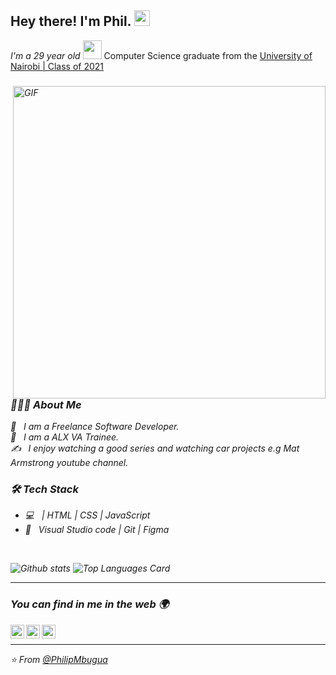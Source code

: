<h2> Hey there! I'm Phil. <img src="https://github.com/souvikguria98/souvikguria98/blob/master/Hi.gif" width="25"></h2>

<p><em>
I'm a 29 year old <img src="https://media.giphy.com/media/WUlplcMpOCEmTGBtBW/giphy.gif" width="30"> </em> Computer Science graduate from the <a href="https://www.uonbi.ac.ke/">University of Nairobi | Class of 2021</a> 
</p>

<p><em></p>

<img align="right" alt="GIF" src="https://media.giphy.com/media/13HgwGsXF0aiGY/giphy.gif" width="500"/>

<h3> 👨🏻‍💻 About Me </h3>

💼 &nbsp; I am a Freelance Software Developer. </br>
💼 &nbsp; I am a ALX VA Trainee. </br>
✍️ &nbsp; I enjoy watching a good series and watching car projects e.g Mat Armstrong youtube channel.

<h3>🛠 Tech Stack</h3>

- 💻 &nbsp; | HTML | CSS | JavaScript
- 🔧 &nbsp; Visual Studio code | Git | Figma

<br>

![Github stats](https://github-readme-stats.vercel.app/api?username=PhilipMbugua&show_icons=true&theme=merko&hide=["contribs","issues"])
![Top Languages Card](https://github-readme-stats.vercel.app/api/top-langs/?username=PhilipMbugua&layout=compact)

---

### You can find in me in the web 🌍

[<img align="left" alt="phi1ipmbugua | Twitter" width="22px" src="https://cdn.jsdelivr.net/npm/simple-icons@v3/icons/twitter.svg" />][twitter]
[<img align="left" alt="philipmbugua | LinkedIn" width="22px" src="https://cdn.jsdelivr.net/npm/simple-icons@v3/icons/linkedin.svg" />][linkedin]
[<img align="left" alt="philipmbugua | Instagram" width="22px" src="https://cdn.jsdelivr.net/npm/simple-icons@v3/icons/instagram.svg" />][instagram]


[twitter]: https://twitter.com/FiLipMbugua
[linkedin]: https://www.linkedin.com/in/philipmbugua/
[instagram]: https://www.instagram.com/filipmbugua/

<br>

---

⭐️ From [@PhilipMbugua](https://github.com/PhilipMbugua)
